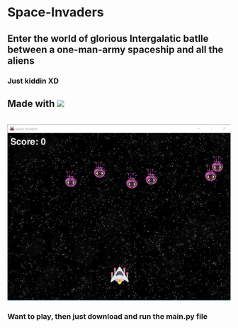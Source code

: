 # Space-Invaders

## Enter the world of glorious Intergalatic batlle between a one-man-army spaceship and all the aliens

### Just kiddin XD

## Made with <img src="https://img.shields.io/badge/Python-3776AB?style=for-the-badge&logo=python&logoColor=white" />

<br/>

<img src = "space_invaders.png" />

### Want to play, then just download and run the main.py file
